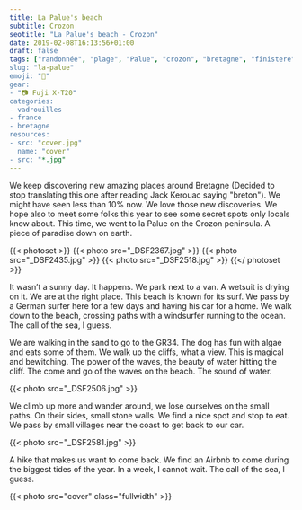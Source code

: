 ```yaml
---
title: La Palue's beach
subtitle: Crozon
seotitle: "La Palue's beach - Crozon"
date: 2019-02-08T16:13:56+01:00
draft: false
tags: ["randonnée", "plage", "Palue", "crozon", "bretagne", "finistere", "france", "surf", "falaises", famille", "hike", "trail", "gr34"]
slug: "la-palue"
emoji: "🌊"
gear:
- "📷 Fuji X-T20"
categories:
- vadrouilles
- france
- bretagne
resources:
- src: "cover.jpg"
  name: "cover"
- src: "*.jpg"
---
```

We keep discovering new amazing places around Bretagne (Decided to stop translating this one after reading Jack Kerouac saying "breton"). We might have seen less than 10% now. We love those new discoveries. We hope also to meet some folks this year to see some secret spots only locals know about. This time, we went to la Palue on the Crozon peninsula. A piece of paradise down on earth.

{{< photoset >}}
  {{< photo src="_DSF2367.jpg" >}}
  {{< photo src="_DSF2435.jpg" >}}
  {{< photo src="_DSF2518.jpg" >}}
{{</ photoset >}}

It wasn’t a sunny day. It happens. We park next to a van. A wetsuit is drying on it. We are at the right place. This beach is known for its surf. We pass by a German surfer here for a few days and having his car for a home. We walk down to the beach, crossing paths with a windsurfer running to the ocean. The call of the sea, I guess.

We are walking in the sand to go to the GR34. The dog has fun with algae and eats some of them. We walk up the cliffs, what a view. This is magical and bewitching. The power of the waves, the beauty of water hitting the cliff. The come and go of the waves on the beach. The sound of water.

{{< photo src="_DSF2506.jpg" >}}

We climb up more and wander around, we lose ourselves on the small paths. On their sides, small stone walls. We find a nice spot and stop to eat. We pass by small villages near the coast to get back to our car.

{{< photo src="_DSF2581.jpg" >}}

A hike that makes us want to come back. We find an Airbnb to come during the biggest tides of the year. In a week, I cannot wait. The call of the sea, I guess.

{{< photo src="cover" class="fullwidth" >}}
